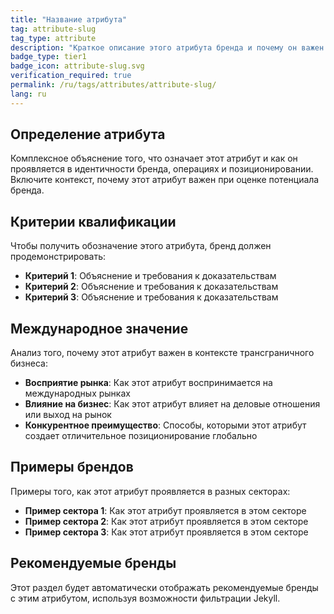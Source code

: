 ```yaml
---
title: "Название атрибута"
tag: attribute-slug
tag_type: attribute
description: "Краткое описание этого атрибута бренда и почему он важен в международном контексте."
badge_type: tier1
badge_icon: attribute-slug.svg
verification_required: true
permalink: /ru/tags/attributes/attribute-slug/
lang: ru
---
```


## Определение атрибута

Комплексное объяснение того, что означает этот атрибут и как он проявляется в идентичности бренда, операциях и позиционировании. Включите контекст, почему этот атрибут важен при оценке потенциала бренда.

## Критерии квалификации

Чтобы получить обозначение этого атрибута, бренд должен продемонстрировать:

- **Критерий 1**: Объяснение и требования к доказательствам
- **Критерий 2**: Объяснение и требования к доказательствам
- **Критерий 3**: Объяснение и требования к доказательствам

## Международное значение

Анализ того, почему этот атрибут важен в контексте трансграничного бизнеса:

- **Восприятие рынка**: Как этот атрибут воспринимается на международных рынках
- **Влияние на бизнес**: Как этот атрибут влияет на деловые отношения или выход на рынок
- **Конкурентное преимущество**: Способы, которыми этот атрибут создает отличительное позиционирование глобально

## Примеры брендов

Примеры того, как этот атрибут проявляется в разных секторах:

- **Пример сектора 1**: Как этот атрибут проявляется в этом секторе
- **Пример сектора 2**: Как этот атрибут проявляется в этом секторе
- **Пример сектора 3**: Как этот атрибут проявляется в этом секторе

## Рекомендуемые бренды

Этот раздел будет автоматически отображать рекомендуемые бренды с этим атрибутом, используя возможности фильтрации Jekyll.
